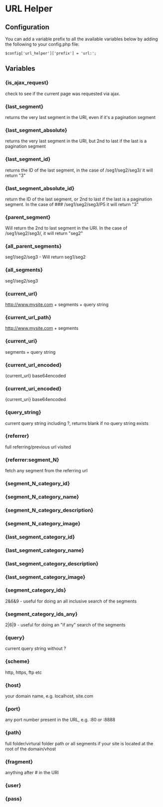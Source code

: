 # URL Helper

## Configuration

You can add a variable prefix to all the available variables below by adding the following to your config.php file:

    $config['url_helper']['prefix'] = 'url:';

## Variables

### {is_ajax_request}
check to see if the current page was requested via ajax.

### {last_segment}
returns the very last segment in the URI, even if it's a pagination segment 

### {last_segment_absolute}
returns the very last segment in the URI, but 2nd to last if the last is a pagination segment 

### {last_segment_id}
returns the ID of the last segment, in the case of /seg1/seg2/seg3/ it will return "3"   

### {last_segment_absolute_id}
return the ID of the last segment, or 2nd to last if the last is a pagination segment. In the case of ### /seg1/seg2/seg3/P5 it will return "3"

### {parent_segment}
Will return the 2nd to last segment in the URI. In the case of /seg1/seg2/seg3/, it will return "seg2"

### {all_parent_segments}
seg1/seg2/seg3 - Will return seg1/seg2

### {all_segments}
seg1/seg2/seg3

### {current_url}
http://www.mysite.com + segments + query string

### {current_url_path}
http://www.mysite.com + segments

### {current_uri}
segments + query string

### {current_url_encoded}
{current_url} base64encoded

### {current_uri_encoded}
{current_uri} base64encoded

### {query_string}
current query string including ?, returns blank if no query string exists

### {referrer}
full referring/previous url visited

### {referrer:segment_N}
fetch any segment from the referring url

### {segment_N_category_id}

### {segment_N_category_name}

### {segment_N_category_description}

### {segment_N_category_image}

### {last_segment_category_id}

### {last_segment_category_name}

### {last_segment_category_description}

### {last_segment_category_image}

### {segment_category_ids}
2&6&9 - useful for doing an all inclusive search of the segments

### {segment_category_ids_any}
2|6|9 - useful for doing an "if any" search of the segments

### {query}
current query string without ? 

### {scheme}
http, https, ftp etc

### {host}
your domain name, e.g. localhost, site.com  

### {port}
any port number present in the URL, e.g. :80 or :8888 

### {path}
full folder/virtural folder path or all segments if your site is located at the root of the domain/vhost 

### {fragment}
anything after # in the URI

### {user} 

### {pass}